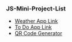 ### JS-Mini-Project-List
<ul>
  <li><a href = "https://vishakha-weather-app.netlify.app/">Weather App Link</a></li>
  <li><a href = "https://vishakha-to-do-app.netlify.app/">To Do App Link</a></li>
  <li><a href = "https://vishakha-qr-code-generator.netlify.app/">QR Code Generator</a></li>

</ul>
